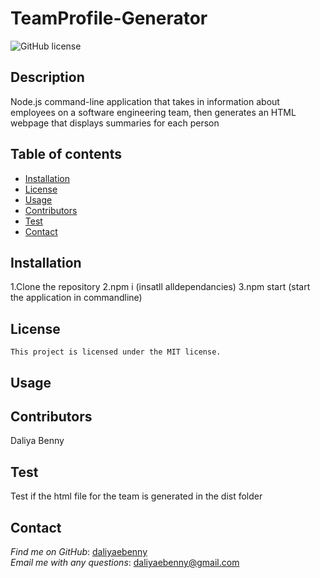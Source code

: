 # TeamProfile-Generator

  ![GitHub license](https://img.shields.io/badge/license-MIT-blue.svg) 

  ## Description 
  Node.js command-line application that takes in information about employees on a software engineering team, then generates an HTML webpage that displays summaries for each person

  ## Table of contents 

   * [Installation](#installation)    
   * [License](#license)    
   * [Usage](#usage)    
   * [Contributors](#contributors)    
   * [Test](#test)    
   * [Contact](#contact)

  ## Installation
  1.Clone the repository 
  2.npm i (insatll alldependancies)
  3.npm start (start the application in commandline)
  ## License
    This project is licensed under the MIT license.
  ## Usage
      
  ## Contributors
  Daliya Benny    
  ## Test
  Test if the html file for the team is generated in the dist folder
  ## Contact
  *Find me on GitHub*: [daliyaebenny](https://github.com/daliyaebenny)    
  *Email me with any questions*: daliyaebenny@gmail.com
  